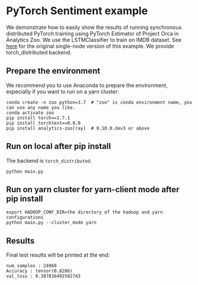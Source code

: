 # PyTorch Sentiment example

We demonstrate how to easily show the results of running synchronous distributed PyTorch training using PyTorch Estimator of Project Orca in Analytics Zoo. We use the LSTMClassifier to train on IMDB dataset. See [here](https://github.com/prakashpandey9/Text-Classification-Pytorch) for the original single-node version of this example. We provide torch_distributed backend.

## Prepare the environment

We recommend you to use Anaconda to prepare the environment, especially if you want to run on a yarn cluster:

```
conda create -n zoo python=3.7  # "zoo" is conda environment name, you can use any name you like.
conda activate zoo
pip install torch==1.7.1
pip install torchtext==0.8.0
pip install analytics-zoo[ray]  # 0.10.0.dev3 or above
```

## Run on local after pip install

The backend is `torch_distributed`.

```
python main.py
```

## Run on yarn cluster for yarn-client mode after pip install

```
export HADOOP_CONF_DIR=the directory of the hadoop and yarn configurations
python main.py --cluster_mode yarn
```

## Results

Final test results will be printed at the end:

```
num_samples : 24960
Accuracy : tensor(0.8286)
val_loss : 0.387816492582743
```

